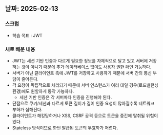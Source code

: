 ## 날짜: 2025-02-13

### 스크럼
- 학습 목표 : JWT

### 새로 배운 내용
- JWT는 세션 기반 인증과 다르게 필요한 정보를 자체적으로 달고 있고 서버에 저장하는 것이 아니기 때문에 추가 데이터베이스 없이도 사용자 권한 확인 가능하다.
- 서버가 아닌 클라이언트 측에 JWT를 저장하고 사용하기 때문에 서버 간의 통신 부담이 줄어든다.
- 각 요청이 독립적으로 처리되기 때문에 서버 인스턴스가 여러 대일 경우(로드밸런싱 환경)에도 원할하게 동작 가능하다.
  - 세션 기반 인증은 각 서버마다 인증을 진행해야 된다.
- 단점으로 쿠키/세션과 다르게 토큰 길이가 길어 인증 요청이 많아질수록 네트워크 부하가 심해진다.
- 클라이언트가 해킹당하거나 XSS, CSRF 공격 등으로 토큰을 중간에 탈취될 위험이 있다.
- Stateless 방식이므로 한번 발급된 토큰의 무효화가 어렵다.
